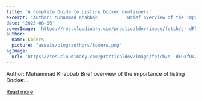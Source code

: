 ```yaml
---
title: 'A Complete Guide to Listing Docker Containers'
excerpt: 'Author: Muhammad Khabbab           Brief overview of the importance of listing Docker...'
date: '2023-06-06'
coverImage: 'https://res.cloudinary.com/practicaldev/image/fetch/s--dFDXfOVZ--/c_imagga_scale,f_auto,fl_progressive,h_420,q_auto,w_1000/https://dev-to-uploads.s3.amazonaws.com/uploads/articles/jl9cd2uy8rlhvj0r8kq8.png'
author:
  name: Koders
  picture: "assets/blog/authors/koders.png"
ogImage:
  url: 'https://res.cloudinary.com/practicaldev/image/fetch/s--dFDXfOVZ--/c_imagga_scale,f_auto,fl_progressive,h_420,q_auto,w_1000/https://dev-to-uploads.s3.amazonaws.com/uploads/articles/jl9cd2uy8rlhvj0r8kq8.png'
---
```


Author: Muhammad Khabbab           Brief overview of the importance of listing Docker...

[Read more](https://dev.to/refine/a-complete-guide-to-listing-docker-containers-e9a)
